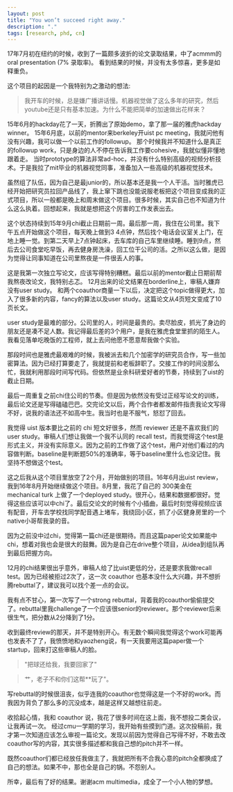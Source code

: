```yaml
---
layout: post
title: "You won’t succeed right away."
description: "."
tags: [research, phd, cn]
---
```


17年7月初在纽约的时候，收到了一篇颇多波折的论文录取结果，中了acmmm的oral presentation (7% 录取率)。 
看到结果的时候，并没有太多惊喜，更多是如释重负。 

这个项目的起因是一个我特别为之激动的想法: 

>我开车的时候，总是嫌广播讲话慢。机器视觉做了这么多年的研究，然后youtube还是只有基本加速。为什么不能把简单的加速做出花样来？


 15年6月的hackday花了一天，折腾出了原始demo，拿了那一届的雅虎hackday winner。
15年6月底，以前的mentor来berkeley开uist pc meeting，我就问他有没有兴趣，我可以做一个以前工作的followup。
那个时候我并不知道什么是真正的followup work，只是身边的人不停在告诉我工作要cohesive，我就似懂非懂地跟着走。
当时prototype的算法非常ad-hoc，并没有什么特别高级的视频分析技术。于是我拉了mit毕业的机器视觉同事，准备加入一些高级的机器视觉技术。 

虽然组了队伍，因为自己是最junior的，所以基本还是我一个人干活。当时雅虎已经开始把研究员拉回产品线了，我上窜下跳也没能说服老板把这个项目变成我的正式项目，所以一般都是晚上和周末做这个项目。很多时候，其实自己也不知道为什么这么执着。回想起来，我就是想把这个厉害的工作发表出去。 

这个状态持续到15年9月chi截止日期前一周。最后那一周，我住在公司里。我下午五点开始做这个项目，每天晚上做到3 4点钟，然后找个电话会议室关上门，在地上睡一觉。到第二天早上7点钟起床，去车库的自己车里继续睡。睡到9点，然后去公司食堂吃早饭，再去健身房洗澡，回工位干公司的活。之所以这么做，是因为觉得让同事知道在公司里熬夜是一件很丢人的事。

 这是我第一次独立写论文，应该写得特别糟糕。最后以前的mentor截止日期前帮我熬夜改论文，我特别忐忑。
12月出来的论文结果在borderline上，审稿人嫌弃没有user study。
和两个coauthor商量一下以后，决定把这个topic做得更大，加入了很多新的内容，fancy的算法以及user study。这篇论文从4页短文变成了10页长文。

user study是最难的部分。公司里的人，时间是最贵的。卖尽脸皮，抓光了身边的朋友还是凑不足人数。我记得最后差的3个用户，是我在雅虎食堂里抓的陌生人。我看见落单吃晚饭的工程师，就上去问他愿不愿意帮我做个实验。

那段时间也是雅虎最艰难的时候，我被派去和几个加密学的研究员合作，写一些加密算法。因为已经打算要走了，我就提前和老板辞职了。交接工作的时间没那么忙，我就利用那段时间写代码。但依然是业余科研爱好者的节奏，持续到了uist的截止日期。

最后一周重复之前chi住公司的节奏。但是因为依然没有受过正经写论文的训练，最后论文还是写得磕磕巴巴。交完论文以后，两个合作者都发邮件指责我论文写得不好，说我的语法还不如高中生。我当时也是不服气，怒怼了回去。

 我觉得 uist 版本要比之前的 chi 短文好很多，然而 reviewer 还是不喜欢我们的 user study。审稿人们想让我做一个我不认同的 recall test，而我觉得这个test是形式主义，并没有实际意义。因为之前的工作做了这个test，用户对他们看过的内容做判断。baseline是判断题50%的准确率，等于baseline里什么也没记住。我坚持不想做这个test。

 这之后我从这个项目里放空了2个月，开始做别的项目。16年6月出uist review，我到16年8月开始继续做这个项目。8月里，我花了自己的 300美金在 mechanical turk 上做了一个deployed study。很开心，结果和数据都很好。觉得这些应该可以中chi了。最后交论文的时候有个小插曲，最后时刻觉得视频应该有配音，开车去学校找同学配音遇上堵车，我绕回小区，抓了小区健身房里的一个native小哥帮我录的音。

 因为之前没中过chi，觉得第一篇chi还是很期待。而且这篇paper论文如果能中chi，想着对我也会是很大的鼓舞。因为是自己在drive整个项目，从idea到组队再到最后把握方向。 

12月的chi结果很出乎意外，审稿人给了比uist更低的分，还是要求我做recall test。因为已经被拒过2次了，这一次 coauthor 也基本没什么大兴趣，并不想折腾rebuttal了，建议我可以找个差一点的会议。

我有点不甘心，第一次写了一个strong rebuttal，背着我的coauthor偷偷提交了。rebuttal里我challenge了一个应该很senior的reviewer。那个reviewer后来很生气，把分数从2分降到了1分。 

收到最终review的那天，并不是特别开心。有无数个瞬间我觉得这个work可能再也发表不了了，我愤愤地和yaozheng说，有一天我要用这篇paper做一个startup，回来打这些审稿人的脸。


> "把球还给我，我要回家了"

> 艹，老子不和你们这帮**玩了"。


写rebuttal的时候很沮丧，似乎连我的coauthor也觉得这是一个不好的work。而我因为背负了那么多的沉没成本，越是这样又越想往前走。

收拾起心情，我和 coauthor 说，我花了很多时间在这上面，我不想投二类会议，让我再试一次。 经过cmu一学期的学习，我开始有些摸到门道。这次投稿前，我才第一次知道应该怎么审视一篇论文。发现以前因为觉得自己写得不好，不敢去改coauthor写的内容，其实很多描述都和我自己想的pitch并不一样。

既然coauthor们都已经放任我做主了，我就把所有不合我心意的pitch全都换成了自己的想法。如果不中，那也全是自己的锅。不怨别人。

所幸，最后有了好的结果。谢谢acm multimedia，成全了一个小人物的梦想。



